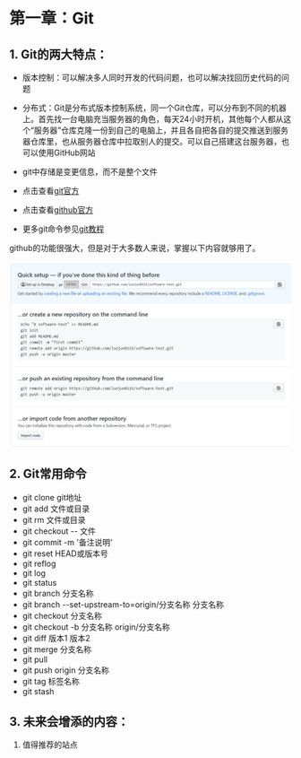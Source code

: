 # 第一章：Git

## 1. Git的两大特点：

- 版本控制：可以解决多人同时开发的代码问题，也可以解决找回历史代码的问题
- 分布式：Git是分布式版本控制系统，同一个Git仓库，可以分布到不同的机器上。首先找一台电脑充当服务器的角色，每天24小时开机，其他每个人都从这个“服务器”仓库克隆一份到自己的电脑上，并且各自把各自的提交推送到服务器仓库里，也从服务器仓库中拉取别人的提交。可以自己搭建这台服务器，也可以使用GitHub网站

- git中存储是变更信息，而不是整个文件
- 点击查看[git官方](https://git-scm.com/)
- 点击查看[github官方](https://github.com/)
- 更多git命令参见[git教程](http://www.liaoxuefeng.com/wiki/0013739516305929606dd18361248578c67b8067c8c017b000)


github的功能很强大，但是对于大多数人来说，掌握以下内容就够用了。

![1556712560264](assets/1556712560264.png)

## 2. Git常用命令

- git clone git地址
- git add 文件或目录
- git rm 文件或目录
- git checkout -- 文件
- git commit -m '备注说明'
- git reset HEAD或版本号
- git reflog
- git log
- git status
- git branch 分支名称
- git branch --set-upstream-to=origin/分支名称 分支名称
- git checkout 分支名称
- git checkout -b 分支名称 origin/分支名称
- git diff 版本1 版本2
- git merge 分支名称
- git pull
- git push origin 分支名称
- git tag 标签名称
- git stash

## 3. 未来会增添的内容：

1. 值得推荐的站点

    

